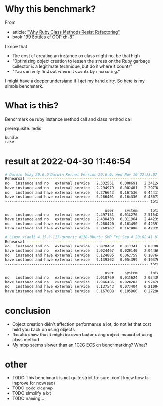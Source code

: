 # Why this benchmark?

From

+ article: ["Why Ruby Class Methods Resist Refactoring"](https://codeclimate.com/blog/why-ruby-class-methods-resist-refactoring/)
+ book ["99 Bottles of OOP ch-8"](https://sandimetz.com/99bottles)

I know that

+ The cost of creating an instance on class might not be that high
+ "Optimizing object creation to lessen the stress on the Ruby garbage collector is a legitimate technique, but do it where it counts"
+ "You can only find out where it counts by measuring."

I might have a deeper understand if I get my hand dirty. So here is my simple benchmark.

# What is this?

Benchmark on ruby instance method call and class method call

prerequisite: redis

```bash
bundle
rake
```

# result at 2022-04-30 11:46:54

```bash
# Darwin bxzy 20.6.0 Darwin Kernel Version 20.6.0: Wed Nov 10 22:23:07 PST 2021; root:xnu-7195.141.14~1/RELEASE_X86_64 x86_64
Rehearsal ---------------------------------------------------------------------------
no   instance and no   external service   2.332551   0.008691   2.341242 (  2.344434)
have instance and no   external service   2.294979   0.002401   2.297380 (  2.297758)
no   instance and have external service   0.276643   0.167536   0.444179 (  0.600787)
have instance and have external service   0.266401   0.164336   0.430737 (  0.589392)
------------------------------------------------------------------ total: 5.513538sec

                                              user     system      total        real
no   instance and no   external service   2.497151   0.018276   2.515427 (  2.519833)
have instance and no   external service   2.430430   0.011964   2.442394 (  2.445525)
no   instance and have external service   0.260420   0.163490   0.423910 (  0.580644)
have instance and have external service   0.260263   0.162990   0.423253 (  0.580672)

# Linux xiaoli 4.15.0-117-generic #118-Ubuntu SMP Fri Sep 4 20:02:41 UTC 2020 x86_64 x86_64 x86_64 GNU/Linux
Rehearsal ---------------------------------------------------------------------------
no   instance and no   external service   2.020468   0.013341   2.033809 (  2.111696)
have instance and no   external service   2.024467   0.020140   2.044607 (  2.113885)
no   instance and have external service   0.124885   0.062759   0.187644 (  0.332640)
have instance and have external service   0.139362   0.054399   0.193761 (  0.343617)
------------------------------------------------------------------ total: 4.459821sec

                                              user     system      total        real
no   instance and no   external service   2.018769   0.015624   2.034393 (  2.115190)
have instance and no   external service   1.946485   0.028283   1.974768 (  2.043722)
no   instance and have external service   0.137543   0.073404   0.210947 (  0.367617)
have instance and have external service   0.167008   0.105960   0.272968 (  0.465161)
```

# conclusion

+ Object creation didn't affection performance a lot, do not let that cost hold you back on using objects
+ Results show that it might be even faster using object instead of using class method
+ My mbp seems slower than an 1C2G ECS on benchmarking? What?

# other

+ TODO This benchmark is not quite strict for sure, don't know how to improve for now(sad)
+ TODO code cleanup
+ TODO simplify a bit
+ TODO naming...


